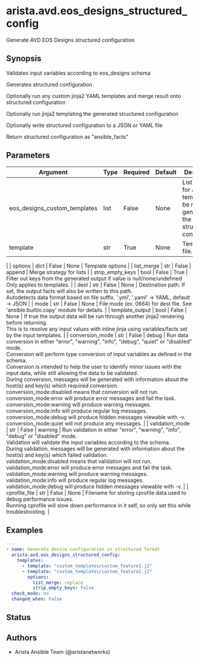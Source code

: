 # arista.avd.eos_designs_structured_config

Generate AVD EOS Designs structured configuration

## Synopsis

Validates input variables according to eos\_designs schema

Generates structured configuration

Optionally run any custom jinja2 YAML templates and merge result onto structured configuration

Optionally run jinja2 templating the generated structured configuration

Optionally write structured configuration to a JSON or YAML file

Return structured configuration as \"ansible\_facts\"

## Parameters

| Argument | Type | Required | Default | Description |
| -------- | ---- | -------- | ------- | ----------- |
| eos_designs_custom_templates | list | False | None | List of dicts for Jinja2 templates to be run after generating the structured configuration |
|   template | str | True | None | Template file\.
 |
|   options | dict | False | None | Template options |
|     list_merge | str | False | append | Merge strategy for lists |
|     strip_empty_keys | bool | False | True | Filter out keys from the generated output if value is null/none/undefined<br>Only applies to templates\. |
| dest | str | False | None | Destination path\. If set\, the output facts will also be written to this path\.<br>Autodetects data format based on file suffix\. \'\.yml\'\, \'\.yaml\' \-\> YAML\, default \-\> JSON |
| mode | str | False | None | File mode \(ex\. 0664\) for dest file\. See \'ansible\.builtin\.copy\' module for details\. |
| template_output | bool | False | None | If true the output data will be run through another jinja2 rendering before returning\.<br>This is to resolve any input values with inline jinja using variables/facts set by the input templates\. |
| conversion_mode | str | False | debug | Run data conversion in either \"error\"\, \"warning\"\, \"info\"\, \"debug\"\, \"quiet\" or \"disabled\" mode\.<br>Conversion will perform type conversion of input variables as defined in the schema\.<br>Conversion is intended to help the user to identify minor issues with the input data\, while still allowing the data to be validated\.<br>During conversion\, messages will be generated with information about the host\(s\) and key\(s\) which required conversion\.<br>conversion\_mode\:disabled means that conversion will not run\.<br>conversion\_mode\:error will produce error messages and fail the task\.<br>conversion\_mode\:warning will produce warning messages\.<br>conversion\_mode\:info will produce regular log messages\.<br>conversion\_mode\:debug will produce hidden messages viewable with \-v\.<br>conversion\_mode\:quiet will not produce any messages\. |
| validation_mode | str | False | warning | Run validation in either \"error\"\, \"warning\"\, \"info\"\, \"debug\" or \"disabled\" mode\.<br>Validation will validate the input variables according to the schema\.<br>During validation\, messages will be generated with information about the host\(s\) and key\(s\) which failed validation\.<br>validation\_mode\:disabled means that validation will not run\.<br>validation\_mode\:error will produce error messages and fail the task\.<br>validation\_mode\:warning will produce warning messages\.<br>validation\_mode\:info will produce regular log messages\.<br>validation\_mode\:debug will produce hidden messages viewable with \-v\. |
| cprofile_file | str | False | None | Filename for storing cprofile data used to debug performance issues\.<br>Running cprofile will slow down performance in it self\, so only set this while troubleshooting\. |

## Examples

```yaml
---
- name: Generate device configuration in structured format
  arista.avd.eos_designs_structured_config:
    templates:
      - template: "custom_templates/custom_feature1.j2"
      - template: "custom_templates/custom_feature2.j2"
        options:
          list_merge: replace
          strip_empty_keys: false
  check_mode: no
  changed_when: False
```

## Status

## Authors

- Arista Ansible Team (@aristanetworks)
